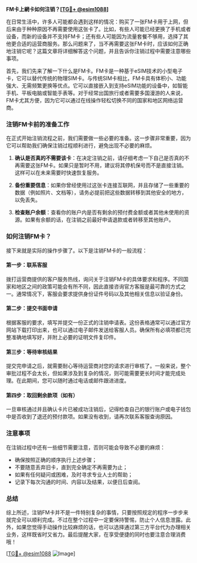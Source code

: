 **FM卡上網卡如何注销？[[TG💪+ @esim1088](https://t.me/s/esim1088)]**

在日常生活中，许多人可能都会遇到这样的情况：购买了一张FM卡用于上网，但后来由于种种原因不再需要使用这张卡了。比如，有些人可能已经更换了手机或者设备，而新的设备并不支持FM卡；还有些人可能因为流量套餐不够用，选择了其他更合适的运营商服务。那么问题来了，当不再需要这张FM卡时，应该如何正确地注销它呢？这篇文章将详细解答这个问题，并且告诉你注销过程中需要注意哪些事项。

首先，我们先来了解一下什么是FM卡。FM卡是一种基于eSIM技术的小型电子卡，它可以替代传统的物理SIM卡。与传统SIM卡相比，FM卡具有体积小、功能强大、无需频繁更换等优点。它可以直接嵌入到支持eSIM功能的设备中，如智能手机、平板电脑或智能手表等。对于经常出国旅行或者需要多国漫游的人来说，FM卡尤其方便，因为它可以通过在线操作轻松切换不同的国家和地区网络运营商。

### 注销FM卡前的准备工作

在正式开始注销流程之前，我们需要做一些必要的准备。这一步骤非常重要，因为它可以帮助我们确保注销过程顺利进行，避免出现不必要的麻烦。

1. **确认是否真的不需要该卡**：在决定注销之前，请仔细考虑一下自己是否真的不再需要这张FM卡。如果只是暂时不用，建议将其停机保号而不是直接注销。这样可以在未来需要时快速恢复服务。
   
2. **备份重要信息**：如果你曾经使用过这张卡连接互联网，并且存储了一些重要的数据（例如照片、文档等），请务必提前把这些数据转移到其他安全的地方，以免丢失。

3. **检查账户余额**：查看你的账户内是否有剩余的预付费金额或者其他未使用的资源。如果有余额的话，在注销之前最好申请退款或者转移至其他账户。

### 如何注销FM卡？

接下来就是实际的操作步骤了。以下是注销FM卡的一般流程：

#### 第一步：联系客服
拨打运营商提供的客户服务热线，询问关于注销FM卡的具体要求和程序。不同国家和地区之间的政策可能会有所不同，因此直接咨询官方客服是最可靠的方式之一。通常情况下，客服会要求提供身份证件号码以及其他相关信息以验证身份。

#### 第二步：提交书面申请
根据客服的要求，填写并提交一份正式的注销申请表。这份表格通常可以通过官方网站下载打印出来，也可以通过电子邮件发送给客服人员。确保所有必填项都已完整准确地填写好，并附上必要的证明文件复印件。

#### 第三步：等待审核结果
提交完申请之后，就需要耐心等待运营商对您的请求进行审核了。一般来说，整个审批过程不会太长，但如果涉及到复杂的情况，则可能需要更长时间才能完成处理。在此期间，您可以随时通过电话或邮件跟进进度。

#### 第四步：取回剩余款项（如有）
一旦审核通过并且确认卡片已被成功注销后，记得检查自己的银行账户或电子钱包中是否收到了退还的预付款项。如果没有收到，请再次联系客服查询原因。

### 注意事项

在注销过程中还有一些细节需要注意，否则可能会导致不必要的麻烦：

- 确保按照正确的顺序执行上述步骤；
- 不要随意丢弃旧卡，直到完全确定不再需要为止；
- 如果有任何疑问或困难，及时寻求专业人士的帮助；
- 记录下每次沟通的时间、内容以及结果，以便日后查阅。

### 总结

综上所述，注销FM卡并不是一件特别复杂的事情，只要按照规定的程序一步步来就完全可以顺利完成。不过在整个过程中一定要保持警惕，防止个人信息泄露。此外，如果您觉得手动操作比较麻烦的话，也可以选择通过第三方平台代为办理相关业务，这样既省时又省力。最后提醒大家，在享受便捷的同时也要注意合理消费哦！

[[TG💪+ @esim1088](https://t.me/s/esim1088) ![Image](https://i.postimg.cc/4NQfJmqS/Snipaste-2025-05-13-00-14-12.png)]
